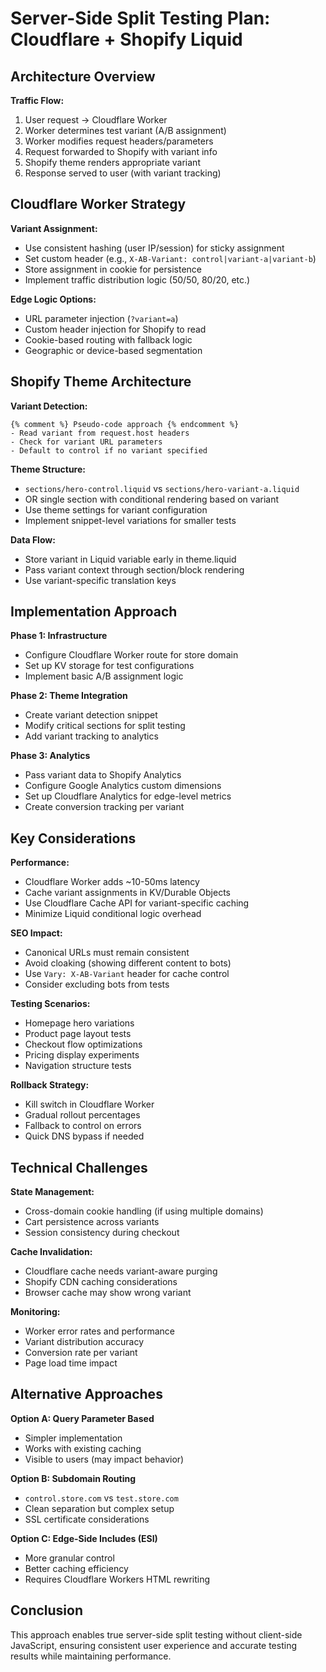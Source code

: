 # Server-Side Split Testing Plan: Cloudflare + Shopify Liquid

## Architecture Overview

**Traffic Flow:**
1. User request → Cloudflare Worker
2. Worker determines test variant (A/B assignment)
3. Worker modifies request headers/parameters
4. Request forwarded to Shopify with variant info
5. Shopify theme renders appropriate variant
6. Response served to user (with variant tracking)

## Cloudflare Worker Strategy

**Variant Assignment:**
- Use consistent hashing (user IP/session) for sticky assignment
- Set custom header (e.g., `X-AB-Variant: control|variant-a|variant-b`)
- Store assignment in cookie for persistence
- Implement traffic distribution logic (50/50, 80/20, etc.)

**Edge Logic Options:**
- URL parameter injection (`?variant=a`)
- Custom header injection for Shopify to read
- Cookie-based routing with fallback logic
- Geographic or device-based segmentation

## Shopify Theme Architecture

**Variant Detection:**
```liquid
{% comment %} Pseudo-code approach {% endcomment %}
- Read variant from request.host headers
- Check for variant URL parameters
- Default to control if no variant specified
```

**Theme Structure:**
- `sections/hero-control.liquid` vs `sections/hero-variant-a.liquid`
- OR single section with conditional rendering based on variant
- Use theme settings for variant configuration
- Implement snippet-level variations for smaller tests

**Data Flow:**
- Store variant in Liquid variable early in theme.liquid
- Pass variant context through section/block rendering
- Use variant-specific translation keys

## Implementation Approach

**Phase 1: Infrastructure**
- Configure Cloudflare Worker route for store domain
- Set up KV storage for test configurations
- Implement basic A/B assignment logic

**Phase 2: Theme Integration**
- Create variant detection snippet
- Modify critical sections for split testing
- Add variant tracking to analytics

**Phase 3: Analytics**
- Pass variant data to Shopify Analytics
- Configure Google Analytics custom dimensions
- Set up Cloudflare Analytics for edge-level metrics
- Create conversion tracking per variant

## Key Considerations

**Performance:**
- Cloudflare Worker adds ~10-50ms latency
- Cache variant assignments in KV/Durable Objects
- Use Cloudflare Cache API for variant-specific caching
- Minimize Liquid conditional logic overhead

**SEO Impact:**
- Canonical URLs must remain consistent
- Avoid cloaking (showing different content to bots)
- Use `Vary: X-AB-Variant` header for cache control
- Consider excluding bots from tests

**Testing Scenarios:**
- Homepage hero variations
- Product page layout tests
- Checkout flow optimizations
- Pricing display experiments
- Navigation structure tests

**Rollback Strategy:**
- Kill switch in Cloudflare Worker
- Gradual rollout percentages
- Fallback to control on errors
- Quick DNS bypass if needed

## Technical Challenges

**State Management:**
- Cross-domain cookie handling (if using multiple domains)
- Cart persistence across variants
- Session consistency during checkout

**Cache Invalidation:**
- Cloudflare cache needs variant-aware purging
- Shopify CDN caching considerations
- Browser cache may show wrong variant

**Monitoring:**
- Worker error rates and performance
- Variant distribution accuracy
- Conversion rate per variant
- Page load time impact

## Alternative Approaches

**Option A: Query Parameter Based**
- Simpler implementation
- Works with existing caching
- Visible to users (may impact behavior)

**Option B: Subdomain Routing**
- `control.store.com` vs `test.store.com`
- Clean separation but complex setup
- SSL certificate considerations

**Option C: Edge-Side Includes (ESI)**
- More granular control
- Better caching efficiency
- Requires Cloudflare Workers HTML rewriting

## Conclusion

This approach enables true server-side split testing without client-side JavaScript, ensuring consistent user experience and accurate testing results while maintaining performance.